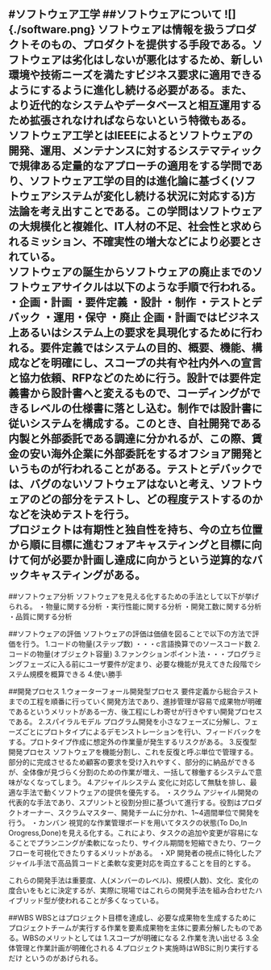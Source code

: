 #ソフトウェア工学
##ソフトウェアについて
![]{./software.png}
ソフトウェアは情報を扱うプロダクトそのもの、プロダクトを提供する手段である。ソフトウェアは劣化はしないが悪化はするため、新しい環境や技術ニーズを満たすビジネス要求に適用できるようにするように進化し続ける必要がある。また、より近代的なシステムやデータベースと相互運用するため拡張されなければならないという特徴もある。  
ソフトウェア工学とはIEEEによるとソフトウェアの開発、運用、メンテナンスに対するシステマティックで規律ある定量的なアプローチの適用をする学問であり、ソフトウェア工学の目的は進化論に基づく(ソフトウェアシステムが変化し続ける状況に対応する)方法論を考え出すことである。この学問はソフトウェアの大規模化と複雑化、IT人材の不足、社会性と求められるミッション、不確実性の増大などにより必要とされている。  
ソフトウェアの誕生からソフトウェアの廃止までのソフトウェアサイクルは以下のような手順で行われる。  
・企画・計画
・要件定義
・設計
・制作
・テストとデバック
・運用・保守
・廃止
企画・計画ではビジネス上あるいはシステム上の要求を具現化するために行われる。要件定義ではシステムの目的、概要、機能、構成などを明確にし、スコープの共有や社内外への宣言と協力依頼、RFPなどのために行う。設計では要件定義書から設計書へと変えるもので、コーディングができるレベルの仕様書に落とし込む。制作では設計書に従いシステムを構成する。このとき、自社開発である内製と外部委託である調達に分かれるが、この際、賃金の安い海外企業に外部委託をするオフショア開発というものが行われることがある。テストとデバックでは、バグのないソフトウェアはないと考え、ソフトウェアのどの部分をテストし、どの程度テストするのかなどを決めテストを行う。  
プロジェクトは有期性と独自性を持ち、今の立ち位置から順に目標に進むフォアキャスティングと目標に向けて何が必要か計画し達成に向かうという逆算的なバックキャスティングがある。
---
##ソフトウェア分析
ソフトウェアを見える化するための手法として以下が挙げられる。
・物量に関する分析
・実行性能に関する分析
・開発工数に関する分析
・品質に関する分析

##ソフトウェアの評価
ソフトウェアの評価は価値を図ることで以下の方法で評価を行う。
1.コードの物量(ステップ数) ・・・c言語換算でのソースコード数
2.コードの物量(オブジェクト容量)
3.ファンクションポイント法・・・プログラミングフェーズに入る前にユーザ要件が定まり、必要な機能が見えてきた段階でシステム規模を概算できる
4.使い勝手

##開発プロセス
1.ウォーターフォール開発型プロセス
要件定義から総合テストまでの工程を順番に行っていく開発方法であり、進捗管理が容易で成果物が明確であるというメリットがある一方、後工程にしわ寄せが行きやすい開発プロセスである。
2.スパイラルモデル
プログラム開発を小さなフェーズに分解し、フェーズごとにプロトタイプによるデモンストレーションを行い、フィードバックをする。プロトタイプ作成に想定外の作業量が発生するリスクがある。
3.反復型開発プロセス
ソフトウェアを機能分割し、これを反復と呼ぶ単位で管理する。部分的に完成させるため顧客の要求を受け入れやすく、部分的に納品ができるが、全体像が見づらく分割のための作業が増え、一括して稼働するシステムで意味がなくなってしまう。
4.アジャイルシステム
変化に対応して無駄を排し、最適な手法で動くソフトウェアの提供を優先する。
・スクラム
アジャイル開発の代表的な手法であり、スプリントと役割分担に基づいて進行する。役割はプロダクトオーナー、スクラムマスター、開発チームに分かれ、1~4週間単位で開発を行う。
・カンバン
視覚的な作業管理ボードを用いてタスクの状態(To Do,In Orogress,Done)を見える化する。これにより、タスクの追加や変更が容易になることでプランニングが柔軟になったり、サイクル期間を短縮できたり、ワークフローを可視化できたりするメリットがある。
・XP
開発者の視点に特化したアジャイル手法で高品質コードと柔軟な変更対応を両立することを目的とする。

これらの開発手法は重要度、人(メンバーのレベル)、規模(人数)、文化、変化の度合いをもとに決定するが、実際に現場ではこれらの開発手法を組み合わせたハイブリッド型が使われることが多くなっている。

##WBS
WBSとはプロジェクト目標を達成し、必要な成果物を生成するためにプロジェクトチームが実行する作業を要素成果物を主体に要素分解したものである。WBSのメリットとしては
1.スコープが明確になる
2.作業を洗い出せる
3.全体管理と作業計画が明確化される
4.プロジェクト実施時はWBSに則り実行するだけ
というのがあげられる。
